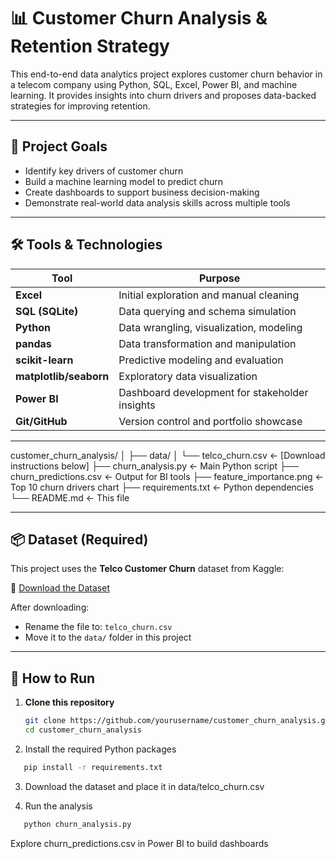# 📊 Customer Churn Analysis & Retention Strategy

This end-to-end data analytics project explores customer churn behavior in a telecom company using Python, SQL, Excel, Power BI, and machine learning. It provides insights into churn drivers and proposes data-backed strategies for improving retention.

---

## 🧠 Project Goals

- Identify key drivers of customer churn
- Build a machine learning model to predict churn
- Create dashboards to support business decision-making
- Demonstrate real-world data analysis skills across multiple tools

---

## 🛠️ Tools & Technologies

| Tool              | Purpose                                           |
|-------------------|---------------------------------------------------|
| **Excel**         | Initial exploration and manual cleaning           |
| **SQL (SQLite)**  | Data querying and schema simulation               |
| **Python**        | Data wrangling, visualization, modeling           |
| **pandas**        | Data transformation and manipulation              |
| **scikit-learn**  | Predictive modeling and evaluation                |
| **matplotlib/seaborn** | Exploratory data visualization             |
| **Power BI**      | Dashboard development for stakeholder insights    |
| **Git/GitHub**    | Version control and portfolio showcase            |

---
customer_churn_analysis/
│
├── data/
│   └── telco_churn.csv       ← [Download instructions below]
├── churn_analysis.py         ← Main Python script
├── churn_predictions.csv     ← Output for BI tools
├── feature_importance.png    ← Top 10 churn drivers chart
├── requirements.txt          ← Python dependencies
└── README.md                 ← This file

---

## 📦 Dataset (Required)

This project uses the **Telco Customer Churn** dataset from Kaggle:

🔗 [Download the Dataset](https://www.kaggle.com/datasets/blastchar/telco-customer-churn)

After downloading:
- Rename the file to: `telco_churn.csv`
- Move it to the `data/` folder in this project

---

## 🚀 How to Run

1. **Clone this repository**
   ```bash
   git clone https://github.com/yourusername/customer_churn_analysis.git
   cd customer_churn_analysis
   ```

2. Install the required Python packages
```bash
   pip install -r requirements.txt
```
3. Download the dataset and place it in
data/telco_churn.csv

4. Run the analysis
```bash
   python churn_analysis.py
```
Explore churn_predictions.csv in Power BI to build dashboards

